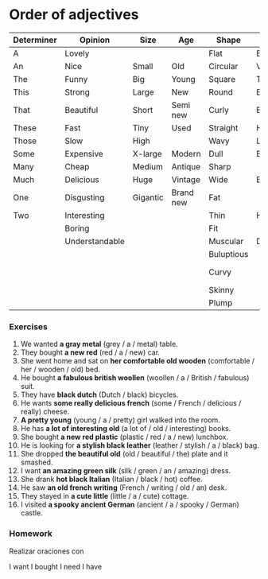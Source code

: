 # Order of adjectives

| Determiner | Opinion         | Size      | Age      | Shape     | Color      | Origin    | Material   | Purpose  | Noun    |
|------------|-----------------|-----------|----------|-----------|------------|-----------|------------|----------|---------|
| A          | Lovely          |           |          | Flat      | Black      | Mexican   | Plastic    | Race     | Car     |
| An         | Nice            | Small     | Old      | Circular  | Violet     | American  | Metal      | Family   |         |
| The        | Funny           | Big       | Young    | Square    | Turquoise  | Japanese  | Wooden     | Personal | Work    |
| This       | Strong          | Large     | New      | Round     | Brunette   | Cuban     | Cloth      |          | Dress   |
| That       | Beautiful       | Short     | Semi new | Curly     | Blond      | Colombian | Glass      | Party    |         |
| These      | Fast            | Tiny      | Used     | Straight  | Hazel      | Spanish   | Gold       | Wedding  | Night   |
| Those      | Slow            | High      |          | Wavy      | Lilac      | Perubian  | Silver     |          | Beach   |
| Some       | Expensive       | X-large   | Modern   | Dull      | Burgandy   | Chinese   | Stainless  |          |         |
| Many       | Cheap           | Medium    | Antique  | Sharp     |            | German    | Steal      |          |         |
| Much       | Delicious       | Huge      | Vintage  | Wide      | Baby       | French    | Brick      | Killing  | Knife   |
| One        | Disgusting      | Gigantic  | Brand new| Fat       |            | Argentinian| Cement    | Butcher  |         |
| Two        | Interesting     |           |          | Thin      | Hot        | Brazilian | Styro      | Hunting  |         |
|            | Boring          |           |          | Fit       |            | British   | Foam       |          | Shoes   |
|            | Understandable  |           |          | Muscular  | Deep       | English   | Leather    | Running  |         |
|            |                 |           |          | Buluptious|            |           | Paper      | Walking  |         |
|            |                 |           |          | Curvy     |            |           | Card board | Bowling  | Tennis  |
|            |                 |           |          | Skinny    |            |           | Hemp       |          |         |
|            |                 |           |          | Plump     |            |           |            |          |         |

### Exercises

1. We wanted **a gray metal** (grey / a / metal) table.
2. They bought **a new red** (red / a / new) car.
3. She went home and sat on **her comfortable old wooden** (comfortable / her / wooden / old) bed.
4. He bought **a fabulous british woollen** (woollen / a / British / fabulous) suit.
5. They have **black dutch** (Dutch / black) bicycles.
6. He wants **some really delicious french** (some / French / delicious / really) cheese.
7. **A pretty young** (young / a / pretty) girl walked into the room.
8. He has **a lot of interesting old** (a lot of / old / interesting) books.
9. She bought **a new red plastic** (plastic / red / a / new) lunchbox.
10. He is looking for **a stylish black leather** (leather / stylish / a / black) bag.
11. She dropped **the beautiful old** (old / beautiful / the) plate and it smashed.
12. I want **an amazing green silk** (silk / green / an / amazing) dress.
13. She drank **hot black Italian** (Italian / black / hot) coffee.
14. He saw **an old french writing** (French / writing / old / an) desk.
15. They stayed in **a cute little** (little / a / cute) cottage.
16. I visited **a spooky ancient German** (ancient / a / spooky / German) castle.

### Homework

Realizar oraciones con

I want
I bought
I need
I have
